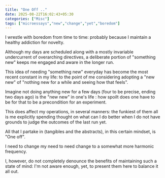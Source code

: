```yaml
---
title: "One Off .."
date: 2025-08-22T16:02:43+05:30
categories: ["Misc"]
tags: ["microessays","new","change","yet","boredom"]
---
```


I wrestle with boredom from time to time: probably because I maintain a healthy addiction for novelty.  

Although my days are scheduled along with a mostly invariable undercurrent of overarching directives, a deliberate portion of "something new" keeps me engaged and aware in the longer run.  

This idea of needing "something new" everyday has become the most recent constant in my life: to the point of me considering adopting a "new new" of "nothing new for a while and seeing how that feels".  

Imagine not doing anything new for a few days (four to be precise, ending two days ago) is the "new new" in one's life : how spoilt does one have to be for that to be a precondition for an experiment.  

This does affect my operations, in several manners: the funkiest of them all is me explicitly spending thought on what can I do better when I do not have grounds to judge the outcomes of the last run yet.  

All that I partake in (tangibles and the abstracts), in this certain mindset, is "One off".  

I need to change my need to need change to a somewhat more harmonic frequency.  

I, however, do not completely denounce the benefits of maintaining such a state of mind: I'm not aware enough, yet, to present them here to balance it all out.  
